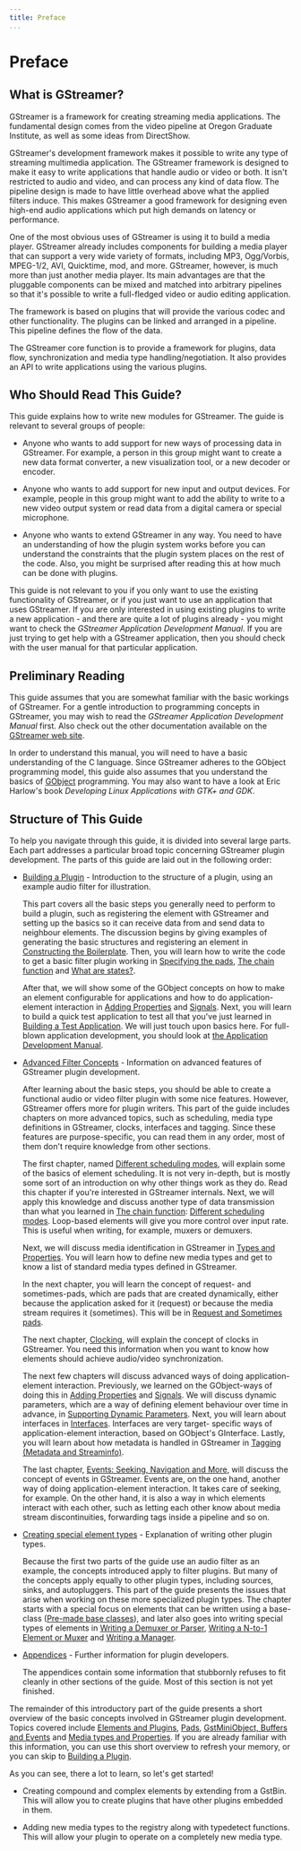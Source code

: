 ```yaml
---
title: Preface
...
```


# Preface

## What is GStreamer?

GStreamer is a framework for creating streaming media applications. The
fundamental design comes from the video pipeline at Oregon Graduate
Institute, as well as some ideas from DirectShow.

GStreamer's development framework makes it possible to write any type of
streaming multimedia application. The GStreamer framework is designed to
make it easy to write applications that handle audio or video or both.
It isn't restricted to audio and video, and can process any kind of data
flow. The pipeline design is made to have little overhead above what the
applied filters induce. This makes GStreamer a good framework for
designing even high-end audio applications which put high demands on
latency or performance.

One of the most obvious uses of GStreamer is using it to build a media
player. GStreamer already includes components for building a media
player that can support a very wide variety of formats, including MP3,
Ogg/Vorbis, MPEG-1/2, AVI, Quicktime, mod, and more. GStreamer, however,
is much more than just another media player. Its main advantages are
that the pluggable components can be mixed and matched into arbitrary
pipelines so that it's possible to write a full-fledged video or audio
editing application.

The framework is based on plugins that will provide the various codec
and other functionality. The plugins can be linked and arranged in a
pipeline. This pipeline defines the flow of the data.

The GStreamer core function is to provide a framework for plugins, data
flow, synchronization and media type handling/negotiation. It also
provides an API to write applications using the various plugins.

## Who Should Read This Guide?

This guide explains how to write new modules for GStreamer. The guide is
relevant to several groups of people:

  - Anyone who wants to add support for new ways of processing data in
    GStreamer. For example, a person in this group might want to create
    a new data format converter, a new visualization tool, or a new
    decoder or encoder.

  - Anyone who wants to add support for new input and output devices.
    For example, people in this group might want to add the ability to
    write to a new video output system or read data from a digital
    camera or special microphone.

  - Anyone who wants to extend GStreamer in any way. You need to have an
    understanding of how the plugin system works before you can
    understand the constraints that the plugin system places on the rest
    of the code. Also, you might be surprised after reading this at how
    much can be done with plugins.

This guide is not relevant to you if you only want to use the existing
functionality of GStreamer, or if you just want to use an application
that uses GStreamer. If you are only interested in using existing
plugins to write a new application - and there are quite a lot of
plugins already - you might want to check the *GStreamer Application
Development Manual*. If you are just trying to get help with a GStreamer
application, then you should check with the user manual for that
particular application.

## Preliminary Reading

This guide assumes that you are somewhat familiar with the basic
workings of GStreamer. For a gentle introduction to programming concepts
in GStreamer, you may wish to read the *GStreamer Application
Development Manual* first. Also check out the other documentation
available on the [GStreamer web
site](http://gstreamer.freedesktop.org/documentation/).

In order to understand this manual, you will need to have a basic
understanding of the C language. Since GStreamer adheres to the GObject
programming model, this guide also assumes that you understand the
basics of [GObject](http://developer.gnome.org/gobject/stable/pt01.html)
programming. You may also want to have a look at Eric Harlow's book
*Developing Linux Applications with GTK+ and GDK*.

## Structure of This Guide

To help you navigate through this guide, it is divided into several
large parts. Each part addresses a particular broad topic concerning
GStreamer plugin development. The parts of this guide are laid out in
the following order:

  - [Building a Plugin](pwg/building/index.md) - Introduction to the
    structure of a plugin, using an example audio filter for
    illustration.

    This part covers all the basic steps you generally need to perform
    to build a plugin, such as registering the element with GStreamer
    and setting up the basics so it can receive data from and send data
    to neighbour elements. The discussion begins by giving examples of
    generating the basic structures and registering an element in
    [Constructing the Boilerplate](pwg/building/boiler.md). Then,
    you will learn how to write the code to get a basic filter plugin
    working in [Specifying the pads](pwg/building/pads.md), [The
    chain function](pwg/building/chainfn.md) and [What are
    states?](pwg/building/statemanage-states.md).

    After that, we will show some of the GObject concepts on how to make
    an element configurable for applications and how to do
    application-element interaction in [Adding
    Properties](pwg/building/args.md) and
    [Signals](pwg/building/signals.md). Next, you will learn to
    build a quick test application to test all that you've just learned
    in [Building a Test Application](pwg/building/testapp.md). We
    will just touch upon basics here. For full-blown application
    development, you should look at [the Application Development
    Manual](http://gstreamer.freedesktop.org/data/doc/gstreamer/head/manual/html/index.html).

  - [Advanced Filter Concepts](pwg/advanced/index.md) - Information on
    advanced features of GStreamer plugin development.

    After learning about the basic steps, you should be able to create a
    functional audio or video filter plugin with some nice features.
    However, GStreamer offers more for plugin writers. This part of the
    guide includes chapters on more advanced topics, such as scheduling,
    media type definitions in GStreamer, clocks, interfaces and tagging.
    Since these features are purpose-specific, you can read them in any
    order, most of them don't require knowledge from other sections.

    The first chapter, named [Different scheduling
    modes](pwg/advanced/scheduling.md), will explain some of the basics of
    element scheduling. It is not very in-depth, but is mostly some sort
    of an introduction on why other things work as they do. Read this
    chapter if you're interested in GStreamer internals. Next, we will
    apply this knowledge and discuss another type of data transmission
    than what you learned in [The chain
    function](pwg/building/chainfn.md): [Different scheduling
    modes](pwg/advanced/scheduling.md). Loop-based elements will give you
    more control over input rate. This is useful when writing, for
    example, muxers or demuxers.

    Next, we will discuss media identification in GStreamer in [Types
    and Properties](pwg/advanced/building-types.md). You will learn how to
    define new media types and get to know a list of standard media
    types defined in GStreamer.

    In the next chapter, you will learn the concept of request- and
    sometimes-pads, which are pads that are created dynamically, either
    because the application asked for it (request) or because the media
    stream requires it (sometimes). This will be in [Request and
    Sometimes pads](pwg/advanced/request.md).

    The next chapter, [Clocking](pwg/advanced/clock.md), will
    explain the concept of clocks in GStreamer. You need this
    information when you want to know how elements should achieve
    audio/video synchronization.

    The next few chapters will discuss advanced ways of doing
    application-element interaction. Previously, we learned on the
    GObject-ways of doing this in [Adding
    Properties](pwg/building/args.md) and
    [Signals](pwg/building/signals.md). We will discuss dynamic
    parameters, which are a way of defining element behaviour over time
    in advance, in [Supporting Dynamic Parameters](pwg/advanced/dparams.md).
    Next, you will learn about interfaces in
    [Interfaces](pwg/advanced/interfaces.md). Interfaces are very
    target- specific ways of application-element interaction, based on
    GObject's GInterface. Lastly, you will learn about how metadata is
    handled in GStreamer in [Tagging (Metadata and
    Streaminfo)](pwg/advanced/tagging.md).

    The last chapter, [Events: Seeking, Navigation and
    More](pwg/advanced/events.md), will discuss the concept of
    events in GStreamer. Events are, on the one hand, another way of
    doing application-element interaction. It takes care of seeking, for
    example. On the other hand, it is also a way in which elements
    interact with each other, such as letting each other know about
    media stream discontinuities, forwarding tags inside a pipeline and
    so on.

  - [Creating special element types](pwg/other/index.md) - Explanation of
    writing other plugin types.

    Because the first two parts of the guide use an audio filter as an
    example, the concepts introduced apply to filter plugins. But many
    of the concepts apply equally to other plugin types, including
    sources, sinks, and autopluggers. This part of the guide presents
    the issues that arise when working on these more specialized plugin
    types. The chapter starts with a special focus on elements that can
    be written using a base-class ([Pre-made base
    classes](pwg/other/base.md)), and later also goes into writing
    special types of elements in [Writing a Demuxer or
    Parser](pwg/other/oneton.md), [Writing a N-to-1 Element or
    Muxer](pwg/other/ntoone.md) and [Writing a
    Manager](pwg/other/manager.md).

  - [Appendices](pwg/appendix/index.md) - Further information for plugin
    developers.

    The appendices contain some information that stubbornly refuses to
    fit cleanly in other sections of the guide. Most of this section is
    not yet finished.

The remainder of this introductory part of the guide presents a short
overview of the basic concepts involved in GStreamer plugin development.
Topics covered include [Elements and
Plugins](pwg/introduction/basics.md#elements-and-plugins),
[Pads](pwg/introduction/basics.md#pads), [GstMiniObject, Buffers and
Events](pwg/introduction/basics.md#gstminiobject-buffers-and-events) and
[Media types and
Properties](pwg/introduction/basics.md#media-types-and-properties). If you
are already familiar with this information, you can use this short
overview to refresh your memory, or you can skip to [Building a
Plugin](pwg/building/index.md).

As you can see, there a lot to learn, so let's get started\!

  - Creating compound and complex elements by extending from a GstBin.
    This will allow you to create plugins that have other plugins
    embedded in them.

  - Adding new media types to the registry along with typedetect
    functions. This will allow your plugin to operate on a completely
    new media type.

